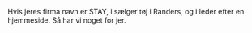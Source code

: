 Hvis jeres firma navn er STAY, i sælger tøj i Randers, og i leder efter en hjemmeside. Så har vi noget for jer.
